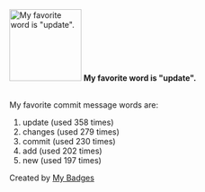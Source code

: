 <img src="https://my-badges.github.io/my-badges/favorite-word.png" alt="My favorite word is &quot;update&quot;." title="My favorite word is &quot;update&quot;." width="128">
<strong>My favorite word is &quot;update&quot;.</strong>
<br><br>

My favorite commit message words are:

1. update (used 358 times)
2. changes (used 279 times)
3. commit (used 230 times)
4. add (used 202 times)
5. new (used 197 times)


Created by <a href="https://github.com/my-badges/my-badges">My Badges</a>